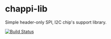 # chappi-lib
Simple header-only SPI, I2C chip's support library.

[![Build Status](https://travis-ci.org/a-chernenko/chappi-lib.svg?branch=develop)](https://travis-ci.org/a-chernenko/chappi-lib)
